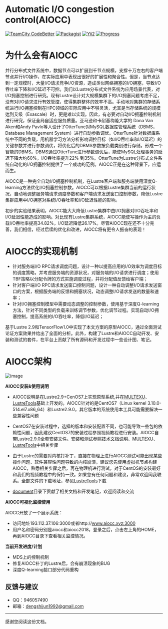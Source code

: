 Automatic I/O congestion control(AIOCC)
=========================
[![TeamCity CodeBetter](https://img.shields.io/teamcity/codebetter/bt428.svg?maxAge=2592000)]()
[![Packagist](https://img.shields.io/packagist/v/symfony/symfony.svg?maxAge=2592000)]()
[![Yii2](https://img.shields.io/badge/Powered_by-multexu_Framework-green.svg?style=flat)]()
[![Progress](http://progressed.io/bar/80?title=completed)]()




# 为什么会有AIOCC
并行分布式文件系统中，数据节点可以扩展到千节点规模，支撑十万左右的客户端节点并行I/O操作，在实际应用中表现出很好的扩展性和聚合性。但是，当节点达到一定规模时，大量I/O请求竞争I/O资源，造成类似网络拥塞的I/O拥塞，导致I/O吞吐率下降和I/O延迟不可控。我们以Lustre分布式文件系统为应用场景代表，对I/O拥塞控制进行研究。现有Lustre设计对大规模集群下的I/O拥塞问题考虑不足，没有对I/O请求进行有效管控，使得集群整体的效率不高。手动地对集群的存储系统进行I/O拥塞控制在HPC领域的实际应用中不够灵活，尤其是当存储系统的规模达到艾级（Exascale）时，更是难以实现。因此，有必要对自动I/O拥塞控制机制进行研究，保证全局自适应服务质量。亚马逊和卡耐基梅隆大学的 Dana Van Aken和Andy Pavlo等人设计了OtterTune对MySQL数据库管理系统（DBMS， Database Management System）进行自动参数调优。OtterTune针对数据库系统中不同的负载，用机器学习方法分析影响调控目标（如I/O吞吐率和I/O延迟）的关键参数并进行参数调优，将优化后的DBMS参数按负载类别进行存储，形成一个智能的DBMS。DBMS通过OtterTune进行参数调优后，能使MySQL处理事务的延迟下降大约60%，I/O吞吐率提升22% 到35%。OtterTune为Lustre分布式文件系统自动化的I/O拥塞控制提供了一个成功的范例。AIOCC正是在这种背景下，应运而生。

AIOCC是一种完全自动I/O拥塞控制机制，在Lustre客户端和服务端使用深度Q-learning方法优化I/O拥塞控制参数。AIOCC可以根据Lustre集群当前的运行状况，自动地调整服务端请求调度参数和客户端请求发送窗口控制参数，降低Lustre集群应用中I/O拥塞对系统I/O吞吐率和I/O延迟性能的影响。

初步的实验结果表明，AIOCC能大大降低Lustre集群中由I/O拥塞对I/O吞吐率和I/O延迟性能造成的影响。对比现有Lustre集群系统，AIOCC能使写操作为主的负载I/O吞吐率提高34.82%，I/O延迟降低26.17%。尽管AIOCC现在还不十分完善，我们相信，经过后续的优化和改进，AIOCC将有更令人振奋的表现！


# AIOCC的实现机制

- 针对服务端I/O RPC请求调度问题，设计一种以提高应用的I/O效率为调度目标的调度策略，并考虑服务端的资源状况，对服务端的I/O请求进行调度；使用TBF策略以分配令牌的方式实施调度过程，并将分配值反馈给客户端；
- 针对客户端I/O RPC请求发送窗口控制问题，设计一种自动调整I/O请求发送窗口的方案，根据服务端的反馈和拥塞状况，动态调整I/O请求发送的数量和速率；
- 针对I/O拥塞控制模型中需要动态调整的控制参数，使用基于深度Q-learning方法，针对不同类型的负载来训练调节参数，优化调节过程。实现自动I/O拥塞控制，提高系统的I/O吞吐率，降低I/O延迟；

基于Lustre 2.9和TensorFlow1.0中实现了本文方案的原型AIOCC，通过全面测试论证方案效果并给出了全面的分析。此外，构建了Lustre和AIOCC自动开发、安装和测试的套件，在平台上贡献了所有源码和开发过程中一些设计图、笔记。

# AIOCC架构

![image](https://github.com/ShijunDeng/aiocc/blob/master/source/image/architecture_aiocc.png)

**AIOCC安装&使用说明**

- AIOCC说明是在Lustre2.9+CenOS7上实现原型系统,并在[MULTEXU](https://github.com/ShijunDeng/multexu)、[LustreTools](https://github.com/ShijunDeng/LustreTools)基础上开发的。AIOCC针对的是CentOS7（Linux kernel 3.10.0-514.el7.x86_64）和Lustre2.9.0，其它版本的系统使用本工具可能需要解决一些兼容性问题
- CentOS7在安装过程中，选择的版本和安装配置不同，也可能导致一些包的依赖性问题，因此建议CentOS7的安装过程参照视频教程进行安装。AIOCC自带Lustre2.9.0全套安装文件。安装和测试参照[技术文档说明](https://github.com/ShijunDeng/aiocc/tree/master/document)、[MULTEXU](https://github.com/ShijunDeng/multexu)、[LustreTools](https://github.com/ShijunDeng/LustreTools)中相关步骤

- 由于Lustre的需要对内核打补丁，直接在物理上进行AIOCC测试可能出现某些操作问题、软件兼容性问题导致的内核崩溃，建议您先使用虚拟机节点构建AIOCC，熟悉相关步骤之后，再在物理机进行测试。对于CentOS的安装最好和我们的视频教程中的保持一致。如果您有任何问题和建议，非常欢迎同我联系。全部文件的下载地址，参见[LustreTools](http://pan.baidu.com/s/1gfDkj7P)下载
- [document](https://github.com/ShijunDeng/aiocc/tree/master/document)目录下贡献了相关文档和开发笔记，欢迎阅读和交流


**AIOCC可视化监控使用**

AIOCC开放了一个展示系统：

- 访问地址193.112.37.106:3000或者http://www.aiocc.xyz:3000
- 用户名和密码分别是aiocc和aiocc2018，登录之后，点击左上角的HOME，再到AIOCC目录下查看相关监控情况。


**当前开发进度/计划**

- MDS上的控制机制
- 修复AIOCC补丁的Lustre后，会有崩溃现象的BUG
- 深度Q-learning接口部分代码重构




## 反馈与建议
- QQ：946057490
- 邮箱：<dengshijun1992@gmail.com>

---------
感谢您阅读这份文档。